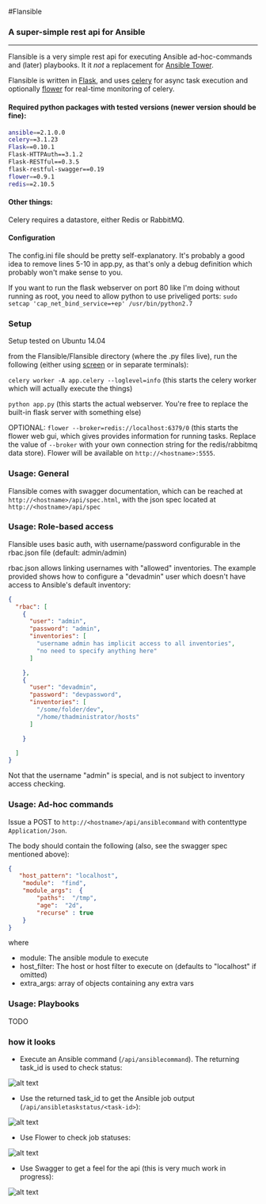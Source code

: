 #Flansible
### A super-simple rest api for Ansible

---

Flansible is a very simple rest api for executing Ansible ad-hoc-commands and (later) playbooks. It it _not_ a replacement for [Ansible Tower](https://www.ansible.com/tower).

Flansible is written in [Flask](http://flask.pocoo.org/), and uses [celery](http://www.celeryproject.org/) for async task execution and optionally [flower](http://flower.readthedocs.io/en/latest/features.html) for real-time monitoring of celery.

#### Required python packages with tested versions (newer version should be fine):
```bash
ansible==2.1.0.0
celery==3.1.23
Flask==0.10.1
Flask-HTTPAuth==3.1.2
Flask-RESTful==0.3.5
flask-restful-swagger==0.19
flower==0.9.1
redis==2.10.5
```

#### Other things:
Celery requires a datastore, either Redis or RabbitMQ.

#### Configuration
The config.ini file should be pretty self-explanatory. It's probably a good idea to remove lines 5-10 in app.py, as that's only a debug definition which probably won't make sense to you.

If you want to run the flask webserver on port 80 like I'm doing without running as root, you need to allow python to use priveliged ports:
`sudo setcap 'cap_net_bind_service=+ep' /usr/bin/python2.7`

### Setup
Setup tested on Ubuntu 14.04

from the Flansible/Flansible directory (where the .py files live), run the following (either using [screen](http://aperiodic.net/screen/start) or in separate terminals):

`celery worker -A app.celery --loglevel=info` (this starts the celery worker which will actually execute the things)

`python app.py` (this starts the actual webserver. You're free to replace the built-in flask server with something else)

OPTIONAL: `flower --broker=redis://localhost:6379/0` (this starts the flower web gui, which gives provides information for running tasks. Replace the value of `--broker` with your own connection string for the redis/rabbitmq data store). Flower will be available on `http://<hostname>:5555`.

### Usage: General
Flansible comes with swagger documentation, which can be reached at
`http://<hostname>/api/spec.html`, with the json spec located at `http://<hostname>/api/spec`

### Usage: Role-based access
Flansible uses basic auth, with username/password configurable in the rbac.json file (default: admin/admin)

rbac.json allows linking usernames with "allowed" inventories. The example provided shows how to configure a "devadmin" user
which doesn't have access to Ansible's default inventory:
```json
{
  "rbac": [
    {
      "user": "admin",
      "password": "admin",
      "inventories": [
        "username admin has implicit access to all inventories",
        "no need to specify anything here"
      ]

    },
    {
      "user": "devadmin",
      "password": "devpassword",
      "inventories": [
        "/some/folder/dev",
        "/home/thadministrator/hosts"
      ]

    }

  ]
}
```
Not that the username "admin" is special, and is not subject to inventory access checking.

### Usage: Ad-hoc commands
Issue a POST to `http://<hostname>/api/ansiblecommand` with contenttype `Application/Json`.

The body should contain the following (also, see the swagger spec mentioned above):
```json
{
   "host_pattern": "localhost", 
    "module":  "find",
    "module_args":  {                            
        "paths":  "/tmp",       
        "age":  "2d",
        "recurse" : true
    }                            
}    
```
where
* module: The ansible module to execute
* host_filter: The host or host filter to execute on (defaults to "localhost" if omitted)
* extra_args: array of objects containing any extra vars

### Usage: Playbooks
TODO


### how it looks
* Execute an Ansible command (`/api/ansiblecommand`). The returning task_id is used to check status: 

![alt text](http://s33.postimg.org/eucfmo0un/2016_06_09_03_12_32_Postman.jpg "Execute the thing")

* Use the returned task_id to get the Ansible job output (`/api/ansibletaskstatus/<task-id>`):

![alt text](http://s33.postimg.org/7ir75l7wv/2016_06_09_03_13_04_Postman.jpg "Get output")

* Use Flower to check job statuses:

![alt text](http://s33.postimg.org/wnn9g4dov/2016_06_09_03_19_09_Celery_Flower.png "Get job status")

* Use Swagger to get a feel for the api (this is very much work in progress):

![alt text](http://s33.postimg.org/fq2hivpe7/2016_06_09_03_20_49_Swagger_UI.png "Swagger spec")






